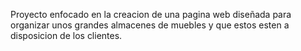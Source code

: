Proyecto enfocado en la creacion de una pagina web diseñada para organizar unos grandes almacenes de muebles y que estos esten a disposicion de los clientes.
